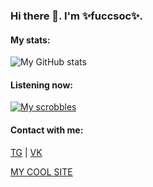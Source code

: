 ### Hi there 👋. I'm ✨fuccsoc✨.
#### My stats:
![My GitHub stats](https://github-readme-stats.vercel.app/api?username=fuccsoc&count_private=true&theme=tokyonight&border_radius=14px&show_icons=true&bg_color=DEG,0f0c29,302b63,24243e&hide_border=true)
#### Listening now:
[![My scrobbles](https://lastfm-readme-customc.vercel.app/api?user=fuccsoc&width=495)](https://last.fm/user/fuccsoc)
#### Contact with me:
[TG](https://t.me/fuccsoc) | [VK](https://vk.com/fuccsoc)

[MY COOL SITE](https://fuccsoc.com)
